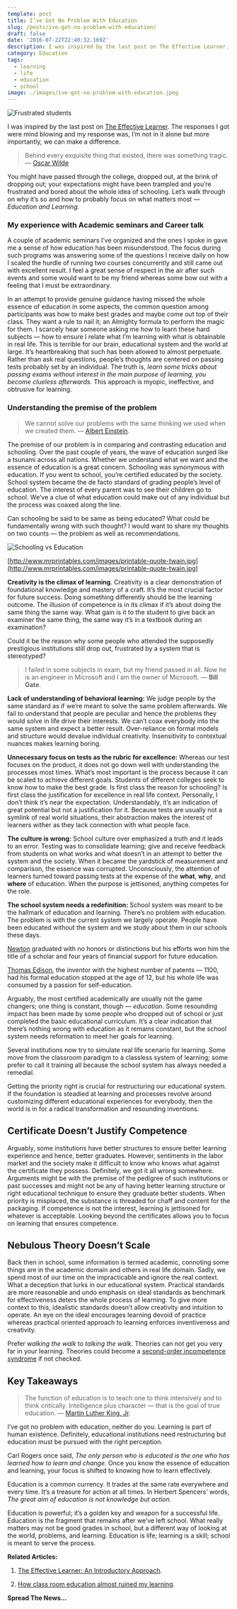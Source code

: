 ```yaml
---
template: post
title: I’ve Got No Problem With Education
slug: /posts/ive-got-no-problem-with-education/
draft: false
date: '2016-07-22T22:40:32.169Z'
description: I was inspired by the last post on The Effective Learner. The responses I got were mind blowing and my response was, I’m not in it alone but more importantly, we can make a difference. 
category: Education
tags:
  - learning
  - life
  - education
  - school
image: ./images/ive-got-no-problem-with-education.jpeg
---
```


![Frustrated students](./images/ive-got-no-problem-with-education.jpeg)

I was inspired by the last post on [The Effective Learner](https://rowlandekemezie.com/posts/the-effective-learner-an-introductory-approach). The responses I got were mind blowing and my response was, I’m not in it alone but more importantly, we can make a difference.
> Behind every exquisite thing that existed, there was something tragic. ― [Oscar Wilde](https://www.goodreads.com/author/show/3565.Oscar_Wilde)

You might have passed through the college, dropped out, at the brink of dropping out; your expectations might have been trampled and you’re frustrated and bored about the whole idea of schooling. Let’s walk through on why it’s so and how to probably focus on what matters most — *Education and Learning.*

### My experience with Academic seminars and Career talk

A couple of academic seminars I’ve organized and the ones I spoke in gave me a sense of how education has been misunderstood. The focus during such programs was answering some of the questions I receive daily on how I scaled the hurdle of running two courses concurrently and still came out with excellent result. I feel a great sense of respect in the air after such events and some would want to be my friend whereas some bow out with a feeling that I must be extraordinary.

In an attempt to provide genuine guidance having missed the whole essence of education in some aspects, the common question among participants was how to make best grades and maybe come out top of their class. They want a rule to nail it; an Almighty formula to perform the magic for them. I scarcely hear someone asking me how to learn these hard subjects — how to ensure I relate what I’m learning with what is obtainable in real life. This is terrible for our brain, educational system and the world at large. It’s heartbreaking that such has been allowed to almost perpetuate. Rather than ask real questions, people’s thoughts are centered on passing tests probably set by an individual. The truth is, <em>learn some tricks about passing exams without interest in the main purpose of learning, you become clueless afterwards.</em> This approach is myopic, ineffective, and obtrusive for learning.

### **Understanding the premise of the problem**
> We cannot solve our problems with the same thinking we used when we created them. — [Albert Einstein](http://www.brainyquote.com/quotes/quotes/a/alberteins121993.html?src=t_problems).

The premise of our problem is in comparing and contrasting education and schooling. Over the past couple of years, the wave of education surged like a tsunami across all nations. Whether we understand what we want and the essence of education is a great concern. Schooling was synonymous with education. If you went to school, you’re certified educated by the society. School system became the de facto standard of grading people’s level of education. The interest of every parent was to see their children go to school. We’ve a clue of what education could make out of any individual but the process was coaxed along the line.

Can schooling be said to be same as being educated? What could be fundamentally wrong with such thought? I would want to share my thoughts on two counts — the problem as well as recommendations.

![Schooling vs Education](./images/schooling-vs-education.png)

[http://www.mrprintables.com/images/printable-quote-twain.jpg](http://www.mrprintables.com/images/printable-quote-twain.jpg)

**Creativity is the climax of learning**. Creativity is a clear demonstration of foundational knowledge and mastery of a craft. It’s the most crucial factor for future success. Doing something differently should be the learning outcome. The illusion of competence is in its climax if it’s about doing the same thing the same way. What gain is it to the student to give back an examiner the same thing, the same way it’s in a textbook during an examination?

Could it be the reason why some people who attended the supposedly prestigious institutions still drop out, frustrated by a system that is stereotyped?
> I failed in some subjects in exam, but my friend passed in all. Now he is an engineer in Microsoft and I am the owner of Microsoft. — **Bill Gate**.

**Lack of understanding of behavioral learning:** We judge people by the same standard as if we’re meant to solve the same problem afterwards. We fail to understand that people are peculiar and hence the problems they would solve in life drive their interests. We can’t coax everybody into the same system and expect a better result. Over-reliance on formal models and structure would devalue individual creativity. Insensitivity to contextual nuances makes learning boring.

**Unnecessary focus on tests as the rubric for excellence:** Whereas our test focuses on the product, it does not go down well with understanding the processes most times. What’s most important is the process because it can be scaled to achieve different goals. Students of different colleges seek to know how to make the best grade. Is first class the reason for schooling? Is first class the justification for excellence in real life context. Personally, I don’t think it’s near the expectation. Understandably, it’s an indication of great potential but not a justification for it. Because tests are usually not a symlink of real world situations, their abstraction makes the interest of learners wither as they lack connection with what people face.

**The culture is wrong:** School culture over emphasized a truth and it leads to an error. Testing was to consolidate learning; give and receive feedback from students on what works and what doesn’t in an attempt to better the system and the society. When it became the yardstick of measurement and comparison, the essence was corrupted. Unconsciously, the attention of learners turned toward passing tests at the expense of the **what**, **why**, and **where** of education. When the purpose is jettisoned, anything competes for the role.

**The school system needs a redefinition:** School system was meant to be the hallmark of education and learning. There’s no problem with education. The problem is with the current system we largely operate. People have been educated without the system and we study about them in our schools these days.

[Newton](http://www.biography.com/people/isaac-newton-9422656#early-life) graduated with no honors or distinctions but his efforts won him the title of a scholar and four years of financial support for future education.

[Thomas Edison](http://www.biography.com/people/thomas-edison-9284349#synopsis), the inventor with the highest number of patents — 1100, had his formal education stopped at the age of 12, but his whole life was consumed by a passion for self-education.

Arguably, the most certified academically are usually not the game changers; one thing is constant, though — *education*. Some resounding impact has been made by some people who dropped out of school or just completed the basic educational curriculum. It’s a clear indication that there’s nothing wrong with education as it remains constant, but the school system needs reformation to meet her goals for learning.

Several institutions now try to simulate real life scenario for learning. Some move from the classroom paradigm to a classless system of learning; some prefer to call it training all because the school system has always needed a remedial.

Getting the priority right is crucial for restructuring our educational system. If the foundation is steadied at learning and processes revolve around customizing different educational experiences for everybody, then the world is in for a radical transformation and resounding inventions.

## **Certificate Doesn’t Justify Competence**

Arguably, some institutions have better structures to ensure better learning experience and hence, better graduates. However, sentiments in the labor market and the society make it difficult to know who knows what against the certificate they possess. Definitely, we got it all wrong somewhere. Arguments might be with the premise of the pedigree of such institutions or past successes and might not be any of having better learning structure or right educational technique to ensure they graduate better students. When priority is misplaced, the substance is threaded for chaff and content for the packaging. If competence is not the interest, learning is jettisoned for whatever is acceptable. Looking beyond the certificates allows you to focus on learning that ensures competence.

## Nebulous Theory Doesn’t Scale

Back then in school, some information is termed academic, connoting some things are in the academic domain and others in real life domain. Sadly, we spend most of our time on the impracticable and ignore the real context. What a deception that lurks in our educational system. Practical standards are more reasonable and undo emphasis on ideal standards as benchmark for effectiveness deters the whole process of learning. To give more context to this, idealistic standards doesn’t allow creativity and intuition to operate. An eye on the ideal encourages learning devoid of practice whereas practical oriented approach to learning enforces inventiveness and creativity.

Prefer <em>walking the walk</em> to <em>talking the walk.</em> Theories can not get you very far in your learning. Theories could become a [second-order incompetence syndrome](http://www.billthelizard.com/2008/11/on-learning.html) if not checked.

## **Key Takeaways**
> The function of education is to teach one to think intensively and to think critically. Intelligence plus character — that is the goal of true education. — [Martin Luther King, Jr](http://www.brainyquote.com/quotes/quotes/m/martinluth402936.html?src=t_education.).

I’ve got no problem with education, neither do you. Learning is part of human existence. Definitely, educational institutions need restructuring but education must be pursued with the right perception.

Carl Rogers once said, <em>The only person who is educated is the one who has learned how to learn and change.</em> Once you know the essence of education and learning, your focus is shifted to knowing how to learn effectively.

Education is a common currency. It trades at the same rate everywhere and every time. It’s a treasure for action at all times. In Herbert Spencers’ words, <em>The great aim of education is not knowledge but action.</em>

Education is powerful; it’s a golden key and weapon for a successful life. Education is the fragment that remains after we’ve left school. What really matters may not be good grades in school, but a different way of looking at the world, problems, and learning. Education is life; learning is a skill; school is meant to serve the process.

**Related Articles:**

1. [The Effective Learner: An Introductory Approach](https://rowlandekemezie.com/posts/the-effective-learner-an-introductory-approach).

2. [How class room education almost ruined my learning](https://rowlandekemezie/posts/how-classroom-education-almost-ruined-my-learning).

**Spread The News…**

